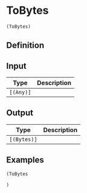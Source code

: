 # ToBytes

```clojure
(ToBytes)
```

## Definition


## Input
| Type | Description |
|------|-------------|
| `[(Any)]` |  |


## Output
| Type | Description |
|------|-------------|
| `[(Bytes)]` |  |


## Examples

```clojure
(ToBytes

)
```
